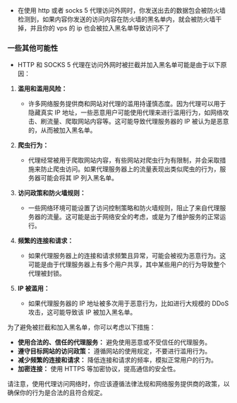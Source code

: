 * 在使用 http 或者 socks 5 代理访问外网时，你发送出去的数据包会被防火墙检测到，如果内容你发送的访问内容在防火墙的黑名单内，就会被防火墙干掉，并且你的 vps 的 ip 也会被拉入黑名单导致访问不了
### 一些其他可能性  
* HTTP 和 SOCKS 5 代理在访问外网时被拦截并加入黑名单可能是由于以下原因：

1. **滥用和滥用风险：**
   - 许多网络服务提供商和网站对代理的滥用持谨慎态度。因为代理可以用于隐藏真实 IP 地址，一些恶意用户可能使用代理来进行滥用行为，如网络攻击、刷流量、爬取网站内容等。这可能导致代理服务器的 IP 被认为是恶意的，从而被加入黑名单。

2. **爬虫行为：**
   - 代理经常被用于爬取网站内容，有些网站对爬虫行为有限制，并会采取措施来防止爬虫访问。如果代理服务器上的流量表现出类似爬虫的行为，服务器可能会将其 IP 列入黑名单。

3. **访问政策和防火墙规则：**
   - 一些网络环境可能设置了访问控制策略和防火墙规则，阻止了来自代理服务器的流量。这可能是出于网络安全的考虑，或是为了维护服务的正常运行。

4. **频繁的连接和请求：**
   - 如果代理服务器上的连接和请求频繁且异常，可能会被视为恶意行为。这可能是由于代理服务器上有多个用户共享，其中某些用户的行为导致整个代理被封锁。

5. **IP 被滥用：**
   - 如果代理服务器的 IP 地址被多次用于恶意行为，比如进行大规模的 DDoS 攻击，这可能导致该 IP 被加入黑名单。

为了避免被拦截和加入黑名单，你可以考虑以下措施：

- **使用合法的、信任的代理服务：** 避免使用恶意或不受信任的代理服务。
- **遵守目标网站的访问政策：** 遵循网站的使用规定，不要进行滥用行为。
- **减少频繁的连接和请求：** 降低连接和请求的频率，模拟正常用户的行为。
- **加密连接：** 使用 HTTPS 等加密协议，提高通信的安全性。

请注意，使用代理访问网络时，你应该遵循法律法规和网络服务提供商的政策，以确保你的行为是合法的且符合规定。